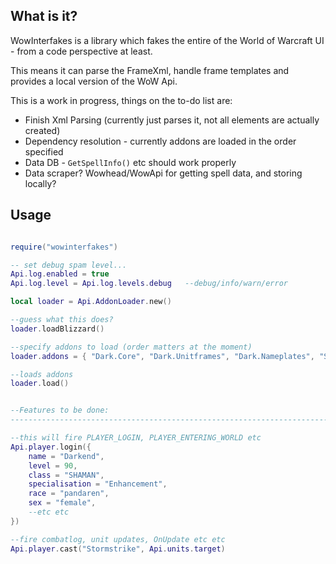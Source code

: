 What is it?
-----------

WowInterfakes is a library which fakes the entire of the World of Warcraft UI - from a code perspective at least.

This means it can parse the FrameXml, handle frame templates and provides a local version of the WoW Api.

This is a work in progress, things on the to-do list are:

* Finish Xml Parsing (currently just parses it, not all elements are actually created)
* Dependency resolution - currently addons are loaded in the order specified
* Data DB - `GetSpellInfo()` etc should work properly
* Data scraper? Wowhead/WowApi for getting spell data, and storing locally?

Usage
----------

````lua

require("wowinterfakes")

-- set debug spam level...
Api.log.enabled = true	
Api.log.level = Api.log.levels.debug   --debug/info/warn/error

local loader = Api.AddonLoader.new()	

--guess what this does?
loader.loadBlizzard()

--specify addons to load (order matters at the moment)
loader.addons = { "Dark.Core", "Dark.Unitframes", "Dark.Nameplates", "Skada" }

--loads addons
loader.load()


--Features to be done:
------------------------------------------------------------------------------------

--this will fire PLAYER_LOGIN, PLAYER_ENTERING_WORLD etc
Api.player.login({
	name = "Darkend",
	level = 90,
	class = "SHAMAN",
	specialisation = "Enhancement",
	race = "pandaren",
	sex = "female",
	--etc etc
})

--fire combatlog, unit updates, OnUpdate etc etc
Api.player.cast("Stormstrike", Api.units.target)

````
